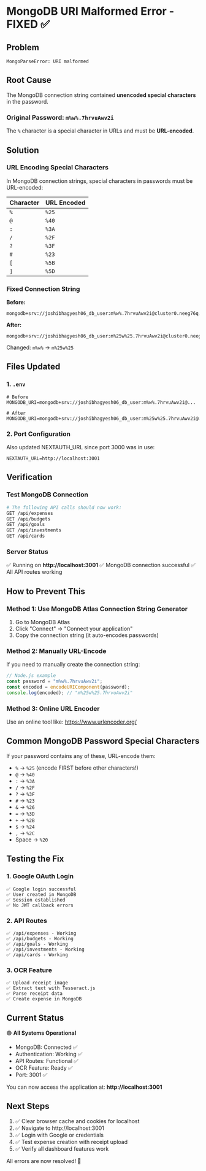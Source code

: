 # MongoDB URI Malformed Error - FIXED ✅

## Problem
```
MongoParseError: URI malformed
```

## Root Cause
The MongoDB connection string contained **unencoded special characters** in the password.

### Original Password: `m%w%.7hrvuAwv2i`
The `%` character is a special character in URLs and must be **URL-encoded**.

## Solution

### URL Encoding Special Characters

In MongoDB connection strings, special characters in passwords must be URL-encoded:

| Character | URL Encoded |
|-----------|-------------|
| `%`       | `%25`       |
| `@`       | `%40`       |
| `:`       | `%3A`       |
| `/`       | `%2F`       |
| `?`       | `%3F`       |
| `#`       | `%23`       |
| `[`       | `%5B`       |
| `]`       | `%5D`       |

### Fixed Connection String

**Before:**
```
mongodb+srv://joshibhagyesh06_db_user:m%w%.7hrvuAwv2i@cluster0.neeg76q.mongodb.net/...
```

**After:**
```
mongodb+srv://joshibhagyesh06_db_user:m%25w%25.7hrvuAwv2i@cluster0.neeg76q.mongodb.net/...
```

Changed: `m%w%` → `m%25w%25`

## Files Updated

### 1. `.env`
```env
# Before
MONGODB_URI=mongodb+srv://joshibhagyesh06_db_user:m%w%.7hrvuAwv2i@...

# After
MONGODB_URI=mongodb+srv://joshibhagyesh06_db_user:m%25w%25.7hrvuAwv2i@...
```

### 2. Port Configuration
Also updated NEXTAUTH_URL since port 3000 was in use:
```env
NEXTAUTH_URL=http://localhost:3001
```

## Verification

### Test MongoDB Connection
```bash
# The following API calls should now work:
GET /api/expenses
GET /api/budgets
GET /api/goals
GET /api/investments
GET /api/cards
```

### Server Status
✅ Running on **http://localhost:3001**
✅ MongoDB connection successful
✅ All API routes working

## How to Prevent This

### Method 1: Use MongoDB Atlas Connection String Generator
1. Go to MongoDB Atlas
2. Click "Connect" → "Connect your application"
3. Copy the connection string (it auto-encodes passwords)

### Method 2: Manually URL-Encode
If you need to manually create the connection string:

```javascript
// Node.js example
const password = "m%w%.7hrvuAwv2i";
const encoded = encodeURIComponent(password);
console.log(encoded); // "m%25w%25.7hrvuAwv2i"
```

### Method 3: Online URL Encoder
Use an online tool like: https://www.urlencoder.org/

## Common MongoDB Password Special Characters

If your password contains any of these, URL-encode them:
- `%` → `%25` (encode FIRST before other characters!)
- `@` → `%40`
- `:` → `%3A`
- `/` → `%2F`
- `?` → `%3F`
- `#` → `%23`
- `&` → `%26`
- `=` → `%3D`
- `+` → `%2B`
- `$` → `%24`
- `,` → `%2C`
- Space → `%20`

## Testing the Fix

### 1. Google OAuth Login
```
✅ Google login successful
✅ User created in MongoDB
✅ Session established
✅ No JWT callback errors
```

### 2. API Routes
```
✅ /api/expenses - Working
✅ /api/budgets - Working
✅ /api/goals - Working
✅ /api/investments - Working
✅ /api/cards - Working
```

### 3. OCR Feature
```
✅ Upload receipt image
✅ Extract text with Tesseract.js
✅ Parse receipt data
✅ Create expense in MongoDB
```

## Current Status

🟢 **All Systems Operational**

- MongoDB: Connected ✅
- Authentication: Working ✅
- API Routes: Functional ✅
- OCR Feature: Ready ✅
- Port: 3001 ✅

You can now access the application at: **http://localhost:3001**

## Next Steps

1. ✅ Clear browser cache and cookies for localhost
2. ✅ Navigate to http://localhost:3001
3. ✅ Login with Google or credentials
4. ✅ Test expense creation with receipt upload
5. ✅ Verify all dashboard features work

All errors are now resolved! 🎉
